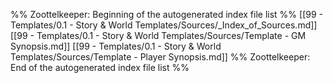 %% Zoottelkeeper: Beginning of the autogenerated index file list  %%
 [[99 - Templates/0.1 - Story & World Templates/Sources/_Index_of_Sources.md]]
 [[99 - Templates/0.1 - Story & World Templates/Sources/Template - GM Synopsis.md]]
 [[99 - Templates/0.1 - Story & World Templates/Sources/Template - Player Synopsis.md]]
%% Zoottelkeeper: End of the autogenerated index file list  %%
